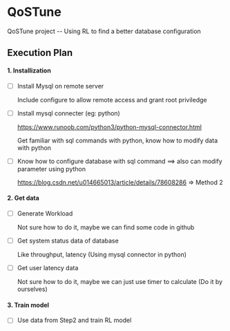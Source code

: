 # QoSTune
QoSTune project -- Using RL to find a better database configuration



## Execution Plan

#### 1. Installization

- [ ] Install Mysql on remote server

  Include configure to allow remote access and grant root priviledge

- [ ] Install mysql connecter (eg: python)

  https://www.runoob.com/python3/python-mysql-connector.html

  Get familiar with sql commands with python, know how to modify data with python

- [ ] Know how to configure database with sql command ==> also can modify parameter using python

  https://blog.csdn.net/u014665013/article/details/78608286 => Method 2



#### 2. Get data

- [ ] Generate Workload

  Not sure how to do it, maybe we can find some code in github

- [ ] Get system status data of database

  Like throughput, latency (Using mysql connector in python)

- [ ] Get user latency data

  Not sure how to do it, maybe we can just use timer to calculate (Do it by ourselves)



#### 3. Train model

- [ ] Use data from Step2 and train RL model